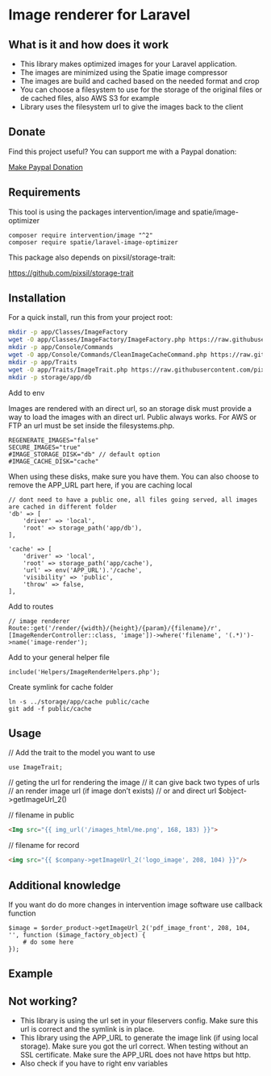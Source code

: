 # Image renderer for Laravel

## What is it and how does it work

- This library makes optimized images for your Laravel application.
- The images are minimized using the Spatie image compressor
- The images are build and cached based on the needed format and crop
- You can choose a filesystem to use for the storage of the original files or de cached files, also AWS S3 for example
- Library uses the filesystem url to give the images back to the client

## Donate

Find this project useful? You can support me with a Paypal donation:

[Make Paypal Donation](https://www.paypal.com/donate/?hosted_button_id=2XCS6R3CTC5BA)

## Requirements

This tool is using the packages intervention/image and spatie/image-optimizer

```
composer require intervention/image "^2"
composer require spatie/laravel-image-optimizer
```

This package also depends on pixsil/storage-trait:

https://github.com/pixsil/storage-trait

## Installation

For a quick install, run this from your project root:
```bash
mkdir -p app/Classes/ImageFactory
wget -O app/Classes/ImageFactory/ImageFactory.php https://raw.githubusercontent.com/pixsil/image-renderer/main/Classes/ImageFactory/ImageFactory.php
mkdir -p app/Console/Commands
wget -O app/Console/Commands/CleanImageCacheCommand.php https://raw.githubusercontent.com/pixsil/image-renderer/main/Commands/CleanImageCacheCommand.php
mkdir -p app/Traits
wget -O app/Traits/ImageTrait.php https://raw.githubusercontent.com/pixsil/image-renderer/main/Traits/ImageTrait.php
mkdir -p storage/app/db
```

Add to env

Images are rendered with an direct url, so an storage disk must provide a way to load the images with an direct url. Public always works. For AWS or FTP an url must be set inside the filesystems.php.

```
REGENERATE_IMAGES="false"
SECURE_IMAGES="true"
#IMAGE_STORAGE_DISK="db" // default option
#IMAGE_CACHE_DISK="cache" 
```

When using these disks, make sure you have them. You can also choose to remove the APP_URL part here, if you are caching local

```
// dont need to have a public one, all files going served, all images are cached in different folder
'db' => [
    'driver' => 'local',
    'root' => storage_path('app/db'),
],

'cache' => [
    'driver' => 'local',
    'root' => storage_path('app/cache'),
    'url' => env('APP_URL').'/cache',
    'visibility' => 'public',
    'throw' => false,
],
```

Add to routes
```
// image renderer
Route::get('/render/{width}/{height}/{param}/{filename}/r', [ImageRenderController::class, 'image'])->where('filename', '(.*)')->name('image-render');
```

Add to your general helper file
```
include('Helpers/ImageRenderHelpers.php');
```

Create symlink for cache folder
```
ln -s ../storage/app/cache public/cache
git add -f public/cache
```

## Usage

// Add the trait to the model you want to use
```
use ImageTrait;
```

// geting the url for rendering the image
// it can give back two types of urls
// an render image url (if image don’t exists)
// or and direct url
$object->getImageUrl_2()

// filename in public
```html
<Img src="{{ img_url('/images_html/me.png', 168, 183) }}">
```

// filename for record

```html
<img src="{{ $company->getImageUrl_2('logo_image', 208, 104) }}"/>
```

## Additional knowledge

If you want do do more changes in intervention image software use callback function

```
$image = $order_product->getImageUrl_2('pdf_image_front', 208, 104, '', function ($image_factory_object) {
    # do some here
});
```

## Example

## Not working?

- This library is using the url set in your fileservers config. Make sure this url is correct and the symlink is in place.
- This library using the APP_URL to generate the image link (if using local storage). Make sure you got the url correct. When testing without an SSL certificate. Make sure the APP_URL does not have https but http.
- Also check if you have to right env variables

